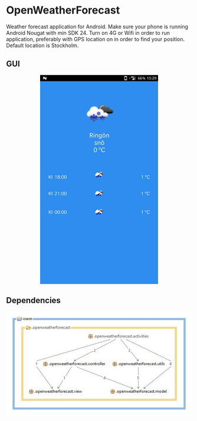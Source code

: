 # OpenWeatherForecast

Weather forecast application for Android. Make sure your phone is running Android Nougat with min SDK 24. Turn on 4G or Wifi in order to run application, preferably with GPS location on in order to find your position. Default location is Stockholm.


## GUI
<p align="center"><img src="/app_gui.jpg"width="320" height="567"></p>


## Dependencies
<p align="center"><img src="/dependencies.jpg"></p>
